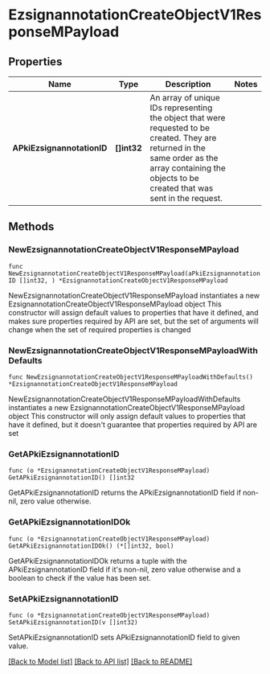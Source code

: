 # EzsignannotationCreateObjectV1ResponseMPayload

## Properties

Name | Type | Description | Notes
------------ | ------------- | ------------- | -------------
**APkiEzsignannotationID** | **[]int32** | An array of unique IDs representing the object that were requested to be created.  They are returned in the same order as the array containing the objects to be created that was sent in the request. | 

## Methods

### NewEzsignannotationCreateObjectV1ResponseMPayload

`func NewEzsignannotationCreateObjectV1ResponseMPayload(aPkiEzsignannotationID []int32, ) *EzsignannotationCreateObjectV1ResponseMPayload`

NewEzsignannotationCreateObjectV1ResponseMPayload instantiates a new EzsignannotationCreateObjectV1ResponseMPayload object
This constructor will assign default values to properties that have it defined,
and makes sure properties required by API are set, but the set of arguments
will change when the set of required properties is changed

### NewEzsignannotationCreateObjectV1ResponseMPayloadWithDefaults

`func NewEzsignannotationCreateObjectV1ResponseMPayloadWithDefaults() *EzsignannotationCreateObjectV1ResponseMPayload`

NewEzsignannotationCreateObjectV1ResponseMPayloadWithDefaults instantiates a new EzsignannotationCreateObjectV1ResponseMPayload object
This constructor will only assign default values to properties that have it defined,
but it doesn't guarantee that properties required by API are set

### GetAPkiEzsignannotationID

`func (o *EzsignannotationCreateObjectV1ResponseMPayload) GetAPkiEzsignannotationID() []int32`

GetAPkiEzsignannotationID returns the APkiEzsignannotationID field if non-nil, zero value otherwise.

### GetAPkiEzsignannotationIDOk

`func (o *EzsignannotationCreateObjectV1ResponseMPayload) GetAPkiEzsignannotationIDOk() (*[]int32, bool)`

GetAPkiEzsignannotationIDOk returns a tuple with the APkiEzsignannotationID field if it's non-nil, zero value otherwise
and a boolean to check if the value has been set.

### SetAPkiEzsignannotationID

`func (o *EzsignannotationCreateObjectV1ResponseMPayload) SetAPkiEzsignannotationID(v []int32)`

SetAPkiEzsignannotationID sets APkiEzsignannotationID field to given value.



[[Back to Model list]](../README.md#documentation-for-models) [[Back to API list]](../README.md#documentation-for-api-endpoints) [[Back to README]](../README.md)


